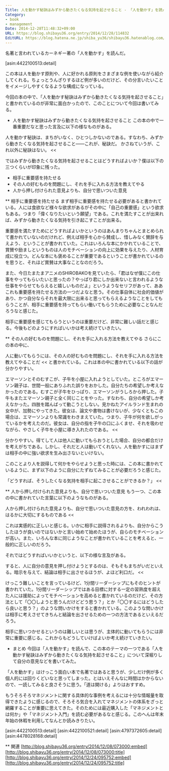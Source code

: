 ```yaml
---
Title: 人を動かす秘訣はみずから動きたくなる気持を起させること - 「人を動かす」を読んだ
Category:
- book
- management
Date: 2014-12-28T11:48:32+09:00
URL: https://blog.shibayu36.org/entry/2014/12/28/114832
EditURL: https://blog.hatena.ne.jp/shiba_yu36/shibayu36.hatenablog.com/atom/entry/8454420450078244905
---
```


名著と言われているカーネギー著の「人を動かす」を読んだ。

[asin:4422100513:detail]

この本は人を動かす原則や、人に好かれる原則をさまざまな例を使いながら紹介してくれる。ちょっとうんざりするほど例が多いのだけど、その分言いたいことをイメージしやすくなるような構成になっている。

今回の本の中で、「人を動かす秘訣はみずから動きたくなる気持を起させること」と書かれているのが非常に面白かったので、このことについて今回は書いてみる。

* 人を動かす秘訣はみずから動きたくなる気持を起させること
この本の中で一番重要だなと思った言及に以下の様なものがある。
>>
人を動かす秘訣は、まちがいなく、ひとつしかないのである。すなわち、みずから動きたくなる気持を起させること――これが、秘訣だ。
かさねていうが、これ以外に秘訣はない。
<<

ではみずから動きたくなる気持を起させることはどうすればよいか？僕は以下の三つくらいが印象に残った。
- 相手に重要感を持たせる
- その人の好むものを問題にし、それを手に入れる方法を教えてやる
- 人から押し付けられた意見よりも、自分で思いついた意見

** 相手に重要感を持たせる
まず相手に重要感を持たせる必要があると書かれている。人には食欲など様々な欲求があるがその中に「自己の重要感」という欲求もある。つまり「偉くなりたいという願望」である。これを満たすことが出来れば、みずから動きたくなる気持を引き起こすことが出来る。


重要感を満たすためにどうすればよいかというのはあんまりちゃんとまとめられて書かれていないのだけれど、例えば相手を心から賛成し、惜しみなく賛辞を与えよう、ということが書かれていた。これはいろんな本にかかれていることで、賞賛や励ましというものは人のモチベーションの向上に効果を与えたり、人材育成に役立つ。どんな本にも褒めることが重要であるということが書かれているのを思うと、それほど賞賛は大事なことなのだろう。

また、今日たまたまアニメのSHIROBAKOを見ていたら、「君はなぜ僕にこの仕事をやってもらいたいと思ったの？やっぱり君にしか出来ないと言われるような仕事をやらせてもらえると嬉しいものだよ」というようなセリフがあって、ああこれも重要感を持たせる方法の一つだよなと思う。その仕事自体に社会的価値があり、かつ自分ならそれを最大限に出来ると思ってもらえるようなことをしてもらうことが、相手に重要感を持ってもらい働いてもらうために必要なことなんだろうなと感じた。


相手に重要感を感じてもらうというのは重要だけど、非常に難しい話だと感じる。今後もどのようにすればいいかは考え続けていきたい。


** その人の好むものを問題にし、それを手に入れる方法を教えてやる
さらにこの本の中に、
>>
人に動いてもらうには、その人の好むものを問題にし、それを手に入れる方法を教えてやることだ
<<
と書かれている。これは本の中に書かれている以下の話が分かりやすい。

>>
エマーソンとそのむすこが、子牛を小屋に入れようとしていた。ところがエマーソン親子は、世間一般にありふれた誤りをおかした。自分たちの希望しか考えなかったのである。むすこが子牛をひっぱり、エマーソンがうしろから押した。子牛もまたエマーソン親子と全く同じことをやった。すなわち、自分の希望しか考えなかった。四肢を踏んばって動こうとしない。見かねたアイルランド生まれの女中が、加勢にやってきた。彼女は、論文や書物は書けないが、少なくともこの場合は、エマーソンよりも常識をわきまえていた。つまり、子牛が何を欲しがっているかを考えたのだ。彼女は、自分の指を子牛の口にふくませ、それを吸わせながら、やさしく子牛を小屋に導き入れたのである。
<<

分かりやすい。得てして人は他人に動いてもらおうとした場合、自分の都合だけを考えがちである。しかし、それだと人は動いてくれない。人を動かすにはまずは相手の中に強い欲求を生み出さないといけない。


このことより人を説得して何かをやらせようと思った時には、この本に書かれているように、まず以下のように自分にたずねてみることが必要だろうと感じた。
>>
「どうすれば、そうしたくなる気持を相手に起こさせることができるか？」
<<


** 人から押し付けられた意見よりも、自分で思いついた意見
もう一つ、この本の中に書かれていた言葉に以下のようなものがある。
>>
人から押し付けられた意見よりも、自分で思いついた意見の方を、われわれは、はるかに大切にするものである
<<

これは実感的に正しいと感じる。いかに相手に説得されるよりも、自分からこうしたほうが良いのではないかと言い始めて始めたほうが、自らのモチベーションが高い。また、いろんな本に同じようなことが書かれていることを考えると、一般的に正しいのだろう。


それではどうすればいいかというと、以下の様な言及がある。
>>
すると、人に自分の意見を押し付けようとするのは、そもそもまちがいだといえる。暗示を与えて、結論は相手に出させるほうが、よほど利口だ。
<<

けっこう難しいことを言っているけど、1分間リーダーシップにもそのヒントが書かれていた。1分間リーダーシップではある目標に対する一定の習熟度を超えた人には援助によってモチベーションを高めると書かれているのだけど、その方法として「〇〇しようと思うんだけどどう思う？」とか「〇〇するにはどうしたら良いと思う？」のような問いかけをすると書かれている。このような問いかけは相手に考えさせてきちんと結論を出させるための一つの方法であるといえるだろう。


相手に思いつかせるというのは難しいとは思うが、主体的に動いてもらうには非常に重要に感じる。これからもどうしていけばよいか考え続けていきたい。


* まとめ
今回は「人を動かす」を読んで、この本のテーマの一つである「人を動かす秘訣はみずから動きたくなる気持を起させること」について深堀りして自分の意見などを書いてみた。

「人を動かす」はけっこう面白い本で名著ではあると思うが、少しだけ例が多く個人的には回りくどいなと思ってしまった。とはいえそんなに時間はかからないので、一読してみると良さそうに思う。「道は開ける」よりはおすすめ。

もうそろそろマネジメントに関する具体的な事例を考えるには十分な情報量を取得できたように感じるので、そろそろ気合を入れてマネジメントの体系をざっと網羅することが重要に思えてきた。そのためには最近購入した「マネジメントとは何か」や「マネジメント入門」を読む必要があるなと感じる。このへんは年末年始の休暇を利用してなんとか読みきりたい。

[asin:4422100513:detail]
[asin:4422100521:detail]
[asin:4797372605:detail]
[asin:4478028168:detail]

** 関連
[http://blog.shibayu36.org/entry/2014/12/08/073000:embed]
[http://blog.shibayu36.org/entry/2014/12/08/073000:title]
[http://blog.shibayu36.org/entry/2014/12/24/095752:embed]
[http://blog.shibayu36.org/entry/2014/12/24/095752:title]
